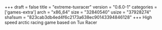 +++
draft = false
title = "extreme-tuxracer"
version = "0.6.0-1"
categories = ['games-extra']
arch = "x86_64"
size = "32840540"
usize = "37928274"
sha1sum = "823cab3db4ed4f6c2173a638ec90143394846128"
+++
High speed arctic racing game based on Tux Racer